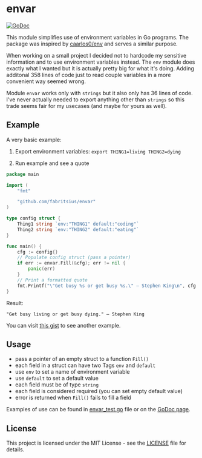 # envar

[![GoDoc](https://godoc.org/github.com/fabritsius/envar?status.svg)](https://godoc.org/github.com/fabritsius/envar)

This module simplifies use of environment variables in Go programs. The package was inspired by [caarlos0/env](https://github.com/caarlos0/env) and serves a similar purpose.

When working on a small project I decided not to hardcode my sensitive information and to use environment variables instead. The `env` module does exactly what I wanted but it is actually pretty big for what it's doing. Adding additonal 358 lines of code just to read couple variables in a more convenient way seemed wrong.

Module `envar` works only with `strings` but it also only has 36 lines of code. I've never actually needed to export anything other than `strings` so this trade seems fair for my usecases (and maybe for yours as well).

## Example

A very basic example:

1. Export environment variables: `export THING1=living THING2=dying`

2. Run example and see a quote

```go
package main

import (
	"fmt"

	"github.com/fabritsius/envar"
)

type config struct {
	Thing1 string `env:"THING1" default:"coding"`
	Thing2 string `env:"THING2" default:"eating"`
}

func main() {
	cfg := config{}
	// Populate config struct (pass a pointer)
	if err := envar.Fill(&cfg); err != nil {
		panic(err)
	}
	// Print a formatted quote
	fmt.Printf("\"Get busy %s or get busy %s.\" – Stephen King\n", cfg.Thing1, cfg.Thing2)
}
```

Result:

```
"Get busy living or get busy dying." – Stephen King
```

You can visit [this gist](https://gist.github.com/fabritsius/8d7e53a90c01f8c3dddf86a5c5232fa3) to see another example.

## Usage

- pass a pointer of an empty struct to a function `Fill()`
- each field in a struct can have two Tags `env` and `default`
- use `env` to set a name of environment variable
- use `default` to set a default value
- each field must be of type `string`
- each field is considered required (you can set empty default value)
- error is returned when `Fill()` fails to fill a field

Examples of use can be found in [envar_test.go](./envar_test.go) file or on the [GoDoc page](https://godoc.org/github.com/fabritsius/envar).

## License

This project is licensed under the MIT License - see the [LICENSE](LICENSE) file for details.
